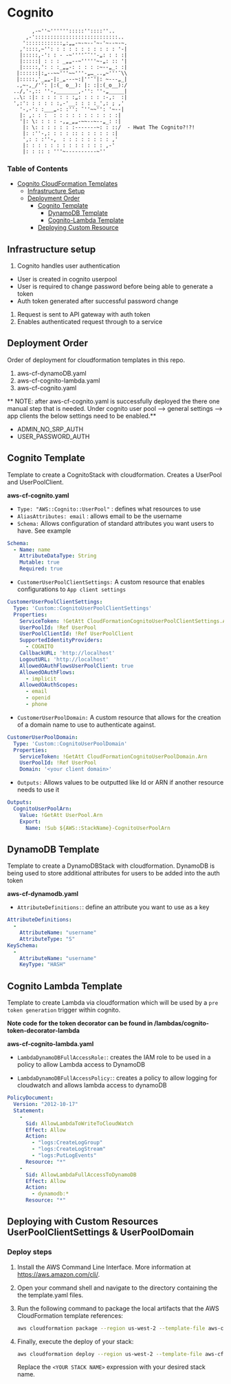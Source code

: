 # Cognito

```
        ,-~''~'''''':::::''::::''..
      ,-':::::::::::::::::::::::::::..
     '::::::::::::„:„„-~-~--'~-'~--~-~.
    ,'::::,~'': : : : : : : : : : : '-|
    |:::::,-': : - -~''''¯¯''-„: : : :|
    |:::::| : : : _„„--~'''''~-„: :: '|
    |:::::,': : :_„„-: : : : :~--„_: :|
   |::::::|:„--~~'''~~'''-„…_..„~'''¯\\
   |:::::,'_„„-|:_„---~:|''¯'|: ~---„_|
   .,~-,_/'': |:(_ o__): |: :|:(_o__):/
  ../,'-,:: ''-,_______,-'': ''-„_____|
  ..\: :|: : : : : : :„: : : : :-,:  :|
  ',:': : : : : :,-'__: : : :_',: ; ,'
    '-,-': :___„-: :'': ¯''~~'': '~--|
    |: ,: : :  : : : : : : : : : : :|
    '|: \: : : : -,„_„„-~~--~--„_: :|
     |: \: : : : : : :-------~: : ::/  - Hwat The Cognito?!?!
     |: :''-,: : : : :: : : : : : :|
     ',: : :''-,  : : : : : : : : ,'
     |: : : : : : : : : : : : : ,-'
     |: : :: : '''~----------~''
```

### Table of Contents

* [Cognito CloudFormation Templates](#cloudformation_templates)
  * [Infrastructure Setup](#infrastructure_setup)
  * [Deployment Order](#deployment_order)
    * [Cognito Template](#cognito_template)
      * [DynamoDB Template](#dynamodb_template)
      * [Cognito-Lambda Template](#cognito_lambda_template)
    * [Deploying Custom Resource](#deploying_custom_resource)

## Infrastructure setup

1. Cognito handles user authentication
  * User is created in cognito userpool
  * User is required to change password before being able to generate a token
  * Auth token generated after successful password change
1. Request is sent to API gateway with auth token
1. Enables authenticated request through to a service

## Deployment Order

Order of deployment for cloudformation templates in this repo.

1. aws-cf-dynamoDB.yaml
1. aws-cf-cognito-lambda.yaml
1. aws-cf-cognito.yaml

** NOTE: after aws-cf-cognito.yaml is successfully deployed the there one manual step
that is needed. Under cognito user pool --> general settings --> app clients the
below settings need to be enabled.**

  * ADMIN_NO_SRP_AUTH
  * USER_PASSWORD_AUTH

## Cognito Template

Template to create a CognitoStack with cloudformation. Creates a
UserPool and UserPoolClient.

**aws-cf-cognito.yaml**

* `Type: "AWS::Cognito::UserPool"` : defines what resources to use
* `AliasAttributes: email` : allows email to be the username
* `Schema:` Allows configuration of standard attributes you want users to have. See example

```yaml
Schema:
  - Name: name
    AttributeDataType: String
    Mutable: true
    Required: true
```

* `CustomerUserPoolClientSettings:` A custom resource that enables configurations
to `App client settings`

```yaml
CustomerUserPoolClientSettings:
  Type: 'Custom::CognitoUserPoolClientSettings'
  Properties:
    ServiceToken: !GetAtt CloudFormationCognitoUserPoolClientSettings.Arn
    UserPoolId: !Ref UserPool
    UserPoolClientId: !Ref UserPoolClient
    SupportedIdentityProviders:
      - COGNITO
    CallbackURL: 'http://localhost'
    LogoutURL: 'http://localhost'
    AllowedOAuthFlowsUserPoolClient: true
    AllowedOAuthFlows:
      - implicit
    AllowedOAuthScopes:
      - email
      - openid
      - phone
  ```

* `CustomerUserPoolDomain:` A custom resource that allows for the creation of
a domain name to use to authenticate against.

```yaml
CustomerUserPoolDomain:
  Type: 'Custom::CognitoUserPoolDomain'
  Properties:
    ServiceToken: !GetAtt CloudFormationCognitoUserPoolDomain.Arn
    UserPoolId: !Ref UserPool
    Domain: '<your client domain>'
```

* `Outputs:` Allows values to be outputted like Id or ARN if another resource
needs to use it

```yaml
Outputs:
  CognitoUserPoolArn:
    Value: !GetAtt UserPool.Arn
    Export:
      Name: !Sub ${AWS::StackName}-CognitoUserPoolArn
```

## DynamoDB Template

Template to create a DynamoDBStack with cloudformation. DynamoDB is being
used to store additional attributes for users to be added into the auth token

**aws-cf-dynamodb.yaml**

* `AttributeDefinitions:`: define an attribute you want to use as a key

```yaml
AttributeDefinitions:
  -
    AttributeName: "username"
    AttributeType: "S"
KeySchema:
  -
    AttributeName: "username"
    KeyType: "HASH"
```

## Cognito Lambda Template

Template to create Lambda via cloudformation which will be used by a
`pre token generation` trigger within cognito.

**Note code for the token decorator
can be found in /lambdas/cognito-token-decorator-lambda**

**aws-cf-cognito-lambda.yaml**

* `LambdaDynamoDBFullAccessRole:`: creates the IAM role to be used in a policy
to allow Lambda access to DynamoDB

* `LambdaDynamoDBFullAccessPolicy:`: creates a policy to allow logging for
cloudwatch and allows lambda access to dynamoDB

```yaml
PolicyDocument:
  Version: "2012-10-17"
  Statement:
    -
      Sid: AllowLambdaToWriteToCloudWatch
      Effect: Allow
      Action:
        - "logs:CreateLogGroup"
        - "logs:CreateLogStream"
        - "logs:PutLogEvents"
      Resource: "*"
    -
      Sid: AllowLambdaFullAccessToDynamoDB
      Effect: Allow
      Action:
        - dynamodb:*
      Resource: "*"
  ```


## Deploying with Custom Resources UserPoolClientSettings & UserPoolDomain

### Deploy steps

1. Install the AWS Command Line Interface. More information at https://aws.amazon.com/cli/.

1. Open your command shell and navigate to the directory containing the the template.yaml files.

1. Run the following command to package the local artifacts that the AWS CloudFormation template references:

    ```bash
    aws cloudformation package --region us-west-2 --template-file aws-cf-cognito.yaml --s3-bucket <bucket-name> --output-template-file aws-cf-cognito.package.yaml
    ```

1. Finally, execute the deploy of your stack:

    ```bash
    aws cloudformation deploy --region us-west-2 --template-file aws-cf-cognito.package.yaml --stack-name CognitoStack --capabilities CAPABILITY_NAMED_IAM
    ```

    Replace the `<YOUR STACK NAME>` expression with your desired stack name.
